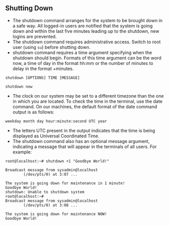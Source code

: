 ## Shutting Down
- The shutdown command arranges for the system to be brought down in a safe way. All logged-in users are notified that the system is going down and within the last five minutes leading up to the shutdown, new logins are prevented.
- The shutdown command requires administrative access. Switch to root user (using `su`) before shutting down.
- shutdown command requires a time argument specifying when the shutdown should begin. Formats of this time argument can be the word now, a time of day in the format hh:mm or the number of minutes to delay in the format +minutes.

```
shutdown [OPTIONS] TIME [MESSAGE]
```

```
shutdown now
```

- The clock on our system may be set to a different timezone than the one in which you are located. To check the time in the terminal, use the date command. On our machines, the default format of the date command output is as follows:

```
weekday month day hour:minute:second UTC year
```

- The letters UTC present in the output indicates that the time is being displayed as Universal Coordinated Time.
- The shutdown command also has an optional message argument, indicating a message that will appear in the terminals of all users. For example:

```
root@localhost:~# shutdown +1 "Goodbye World!"                                  
                                                                                
Broadcast message from sysadmin@localhost                                       
        (/dev/pts/0) at 3:07 ...                                              
                                                                                
The system is going down for maintenance in 1 minute!                           
Goodbye World!                                                                  
shutdown: Unable to shutdown system                                             
root@localhost:~#                                                             
Broadcast message from sysadmin@localhost                                       
        (/dev/pts/0) at 3:08 ...                                              
                                                                                
The system is going down for maintenance NOW!                                   
Goodbye World!       
```
